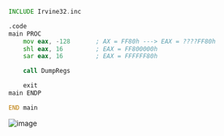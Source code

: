 ```asm
INCLUDE Irvine32.inc

.code
main PROC
    mov eax, -128       ; AX = FF80h ---> EAX = ????FF80h
    shl eax, 16         ; EAX = FF800000h
    sar eax, 16         ; EAX = FFFFFF80h

    call DumpRegs

    exit
main ENDP

END main
```
![image](https://github.com/user-attachments/assets/f5ec0248-a1de-4392-87ec-d7515bd9b4fe)

